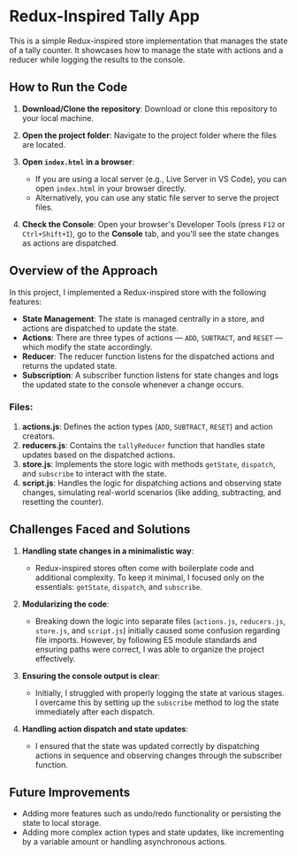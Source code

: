 # Redux-Inspired Tally App

This is a simple Redux-inspired store implementation that manages the state of a tally counter. It showcases how to manage the state with actions and a reducer while logging the results to the console.

## How to Run the Code

1. **Download/Clone the repository**:
   Download or clone this repository to your local machine.
   
2. **Open the project folder**:
   Navigate to the project folder where the files are located.

3. **Open `index.html` in a browser**:
   - If you are using a local server (e.g., Live Server in VS Code), you can open `index.html` in your browser directly.
   - Alternatively, you can use any static file server to serve the project files.

4. **Check the Console**:
   Open your browser's Developer Tools (press `F12` or `Ctrl+Shift+I`), go to the **Console** tab, and you'll see the state changes as actions are dispatched.

## Overview of the Approach

In this project, I implemented a Redux-inspired store with the following features:

- **State Management**: The state is managed centrally in a store, and actions are dispatched to update the state.
- **Actions**: There are three types of actions — `ADD`, `SUBTRACT`, and `RESET` — which modify the state accordingly.
- **Reducer**: The reducer function listens for the dispatched actions and returns the updated state.
- **Subscription**: A subscriber function listens for state changes and logs the updated state to the console whenever a change occurs.

### Files:
1. **actions.js**: Defines the action types (`ADD`, `SUBTRACT`, `RESET`) and action creators.
2. **reducers.js**: Contains the `tallyReducer` function that handles state updates based on the dispatched actions.
3. **store.js**: Implements the store logic with methods `getState`, `dispatch`, and `subscribe` to interact with the state.
4. **script.js**: Handles the logic for dispatching actions and observing state changes, simulating real-world scenarios (like adding, subtracting, and resetting the counter).

## Challenges Faced and Solutions

1. **Handling state changes in a minimalistic way**:
   - Redux-inspired stores often come with boilerplate code and additional complexity. To keep it minimal, I focused only on the essentials: `getState`, `dispatch`, and `subscribe`.
   
2. **Modularizing the code**:
   - Breaking down the logic into separate files (`actions.js`, `reducers.js`, `store.js`, and `script.js`) initially caused some confusion regarding file imports. However, by following ES module standards and ensuring paths were correct, I was able to organize the project effectively.

3. **Ensuring the console output is clear**:
   - Initially, I struggled with properly logging the state at various stages. I overcame this by setting up the `subscribe` method to log the state immediately after each dispatch.

4. **Handling action dispatch and state updates**:
   - I ensured that the state was updated correctly by dispatching actions in sequence and observing changes through the subscriber function.

## Future Improvements
- Adding more features such as undo/redo functionality or persisting the state to local storage.
- Adding more complex action types and state updates, like incrementing by a variable amount or handling asynchronous actions.

